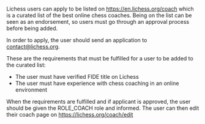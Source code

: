 Lichess users can apply to be listed on https://en.lichess.org/coach which is a curated list of the best online chess coaches. Being on the list can be seen as an endorsement, so users must go through an approval process before being added.

In order to apply, the user should send an application to contact@lichess.org.

These are the requirements that must be fulfilled for a user to be added to the curated list:
* The user must have verified FIDE title on Lichess
* The user must have experience with chess coaching in an online environment

When the requirements are fulfilled and if applicant is approved, the user should be given the ROLE_COACH role and informed. The user can then edit their coach page on https://lichess.org/coach/edit